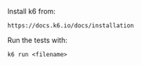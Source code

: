 Install k6 from:
```
https://docs.k6.io/docs/installation
```

Run the tests with: 
```
k6 run <filename>
```